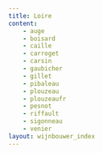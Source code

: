 ```yaml
---
title: Loire
content: 
    - auge
    - boisard
    - caille
    - carroget
    - carsin
    - gaubicher
    - gillet
    - pibaleau
    - plouzeau
    - plouzeaufr
    - pesnot
    - riffault
    - sigonneau
    - venier
layout: wijnbouwer_index
---
```

